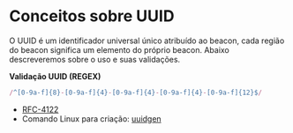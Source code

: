 # Conceitos sobre UUID

O UUID é um identificador universal único atribuído ao beacon, cada região do beacon significa um elemento do próprio beacon. Abaixo descreveremos sobre o uso e suas validações.

**Validação UUID (REGEX)**
```javascript
/^[0-9a-f]{8}-[0-9a-f]{4}-[0-9a-f]{4}-[0-9a-f]{4}-[0-9a-f]{12}$/
```

- [RFC-4122](https://www.ietf.org/rfc/rfc4122.txt)
- Comando Linux para criação: [uuidgen](http://linuxcommand.org/man_pages/uuidgen1.html)
